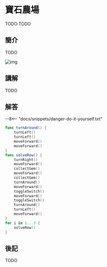 # 寶石農場

TODO:TODO

## 簡介

TODO

![img](https://unsplash.com/photos/NodtnCsLdTE/download?ixid=MnwxMjA3fDB8MXxzZWFyY2h8MTd8fGNhdHxlbnwwfHx8fDE2Nzc5OTU0MDg&force=true&w=1920)

## 講解

TODO

## 解答

--8<-- "docs/snippets/danger-do-it-yourself.txt"

```swift linenums="1"
func turnAround() {
    turnLeft()
    turnLeft()
    moveForward()
    moveForward()
}
func solveRow() {
    turnRight()
    moveForward()
    collectGem()
    moveForward()
    collectGem()
    turnAround()
    moveForward()
    toggleSwitch()
    moveForward()
    toggleSwitch()
    turnAround()
    turnLeft()
    moveForward()
}
for i in 1...3 {
    solveRow()
}
```

## 後記

TODO

